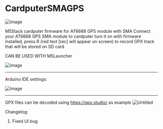 # CardputerSMAGPS

![image](https://github.com/user-attachments/assets/d97fb0ba-7f60-4e1f-b1ea-70cd9504341f)

M5Stack cardputer firmware for AT6668 GPS module with SMA
Connect your AT6668 GPS SMA module to cardputer turn it on with firmware installed, 
press R (red text [rec] will appear on screen) to record GPX track that will be stored on SD card

CAN BE USED WITH M5Launcher

![image](https://github.com/user-attachments/assets/c1af0acb-eb10-4ba6-8a2d-aefacaa3fe95)
_________________________________________________________________________________________



Arduino IDE settings:

![image](https://github.com/user-attachments/assets/054379f2-aab8-4a13-81b6-1567e5efb57a)

_________________________________________________________________________________________


GPX files can be decoded using https://gpx.studio/ as example
![Untitled](https://github.com/user-attachments/assets/92b39a86-6958-46e7-85b2-8917ab74c5f7)


Changelog:
1. Fixed UI bug
